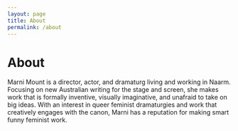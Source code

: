 ```yaml
---
layout: page
title: About
permalink: /about
---
```


# About


Marni Mount is a director, actor, and dramaturg living and working in Naarm. Focusing on new Australian writing for the stage and screen, she makes work that is formally inventive, visually imaginative, and unafraid to take on big ideas. With an interest in queer feminist dramaturgies and work that creatively engages with the canon, Marni has a reputation for making smart funny feminist work. 
